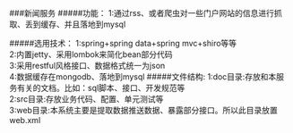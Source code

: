 ###新闻服务
#####功能：
1:通过rss、或者爬虫对一些门户网站的信息进行抓取、丢到缓存、并且落地到mysql
 
#####选用技术：
1:spring+spring data+spring mvc+shiro等等
<br/>
2:内置jetty、采用lombok来简化bean部分代码
<br/>
3:采用restful风格接口、数据格式统一为json
<br/>
4:数据缓存在mongodb、落地到mysql
#####文件结构:
1:doc目录:存放和本服务有关的文档。比如：sql脚本、接口、开发规范等
<br/>
2:src目录:存放业务代码、配置、单元测试等
<br/>
3:web目录:本系统主要是提取数据推送数据、暴露部分接口。所以此目录放置web.xml

